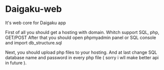# Daigaku-web
It's web core for Daigaku app

First of all you should get a hosting with domain. Whitch support SQL, php, GET/POST
After that you should open phpmyadmin panel or SQL console and import db_structure.sql

Next, you should upload php files to your hosting.
And at last change SQL database name and password in every php file ( sorry i wll make better api in future ).

